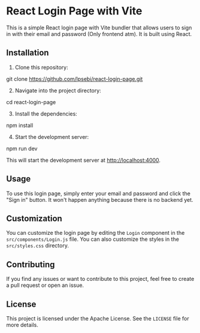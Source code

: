 # React Login Page with Vite

This is a simple React login page with Vite bundler that allows users to sign in with their email and password (Only frontend atm). It is built using React.

## Installation

1. Clone this repository:

git clone https://github.com/lpsebi/react-login-page.git

2. Navigate into the project directory:

cd react-login-page

3. Install the dependencies:

npm install

4. Start the development server:

npm run dev

This will start the development server at [http://localhost:4000](http://localhost:4000).

## Usage

To use this login page, simply enter your email and password and click the "Sign in" button. It won't happen anything because there is no backend yet.

## Customization

You can customize the login page by editing the `Login` component in the `src/components/Login.js` file. You can also customize the styles in the `src/styles.css` directory.

## Contributing

If you find any issues or want to contribute to this project, feel free to create a pull request or open an issue.

## License

This project is licensed under the Apache License. See the `LICENSE` file for more details.
